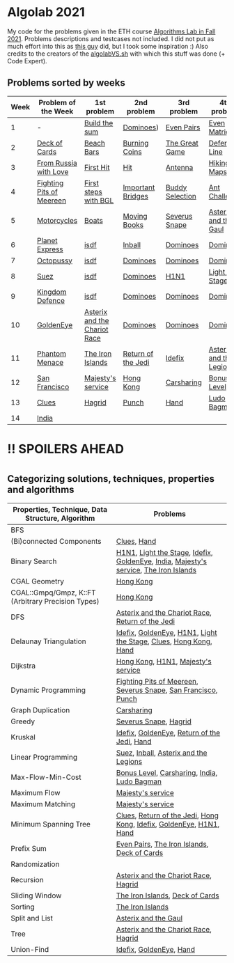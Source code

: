 # Algolab 2021
My code for the problems given in the ETH course [Algorithms Lab in Fall 2021](https://www.cadmo.ethz.ch/education/lectures/HS21/algolab/index.html). Problems descriptions and testcases not included. I did not put as much effort into this as [this guy](https://github.com/simon-hrabec/algolab-2020) did, but I took some inspiration :) Also credits to the creators of the [algolabVS.sh](algolabVS.sh) with which this stuff was done (+ Code Expert).


## Problems sorted by weeks
| Week | Problem of the Week                                                   | 1st problem                                                                  | 2nd problem                                              | 3rd problem                                    | 4th problem                                                        |
| ---- | --------------------------------------------------------------------- | ---------------------------------------------------------------------------- | -------------------------------------------------------- | ---------------------------------------------- | ------------------------------------------------------------------ |
| 1    | -                                                                     | [Build the sum](problems/week01-build_the_sum)                               | [Dominoes](problems/week01-dominoes))                    | [Even Pairs](problems/week01-even_pairs)       | [Even Matrices](problems/)                                         |
| 2    | [Deck of Cards](problems/week02-potw-deck_of_cards)                   | [Beach Bars](problems/)                                                      | [Burning Coins](problems/)                               | [The Great Game](problems/)                    | [Defensive Line](problems/)                                        |
| 3    | [From Russia with Love](problems/)                                    | [First Hit](problems/)                                                       | [Hit](problems/)                                         | [Antenna](problems/)                           | [Hiking Maps](problems/)                                           |
| 4    | [Fighting Pits of Meereen](problems/week04-potw-fighting_pits_mereen) | [First steps with BGL](problems/)                                            | [Important Bridges](problems/)                           | [Buddy Selection](problems/)                   | [Ant Challenge](problems/)                                         |
| 5    | [Motorcycles](problems/)                                              | [Boats](problems/week05-boats)                                               | [Moving Books](problems/week05-moving_books)             | [Severus Snape](problems/week05-severus_snape) | [Asterix and the Gaul](problems/week05-asterix_the_gaul/)          |
| 6    | [Planet Express](problems/)                                           | [isdf](problems/)                                                            | [Inball](problems/week06-inball)                         | [Dominoes](problems/)                          | [Dominoes](problems/)                                              |
| 7    | [Octopussy](problems/)                                                | [isdf](problems/)                                                            | [Dominoes](problems/)                                    | [Dominoes](problems/)                          | [Dominoes](problems/)                                              |
| 8    | [Suez](problems/week08-potw-suez)                                     | [isdf](problems/)                                                            | [Dominoes](problems/)                                    | [H1N1](problems/week08-h1n1)                   | [Light the Stage](problems/week08-light_the_stage)                 |
| 9    | [Kingdom Defence](problems/)                                          | [isdf](problems/)                                                            | [Dominoes](problems/)                                    | [Dominoes](problems/)                          | [Dominoes](problems/)                                              |
| 10   | [GoldenEye](problems/week10-potw-goldeneye/)                          | [Asterix and the Chariot Race](problems/week10-asterix_and_the_chariot_race) | [Dominoes](problems/)                                    | [Dominoes](problems/)                          | [Dominoes](problems/)                                              |
| 11   | [Phantom Menace](problems/)                                           | [The Iron Islands](problems/week11-the_iron_islands)                         | [Return of the Jedi](problems/week11-return_of_the_jedi) | [Idefix](problems/week11-idefix/)              | [Asterix and the Legions](problems/week11-asterix_and_the_legions) |
| 12   | [San Francisco](problems/week12-potw-san_francisco)                   | [Majesty's service](problems/week12-majestys_secret_service)                 | [Hong Kong](problems/week12-hong_kong)                   | [Carsharing](/problems/week12-car_sharing)     | [Bonus Level](problems/week12-bonus_level)                         |
| 13   | [Clues](problems/week13-potw-clues)                                   | [Hagrid](problems/week13-hagrid)                                             | [Punch](problems/week13-punch)                           | [Hand](problems/week13-hand)                   | [Ludo Bagman](problems/week13-ludo_bagman)                         |
| 14   | [India](problems/week14-potw-india)                                   |                                                                              |                                                          |                                                |                                                                    |


# !! SPOILERS AHEAD
# 
# 

## Categorizing solutions, techniques, properties and algorithms
| Properties, Technique, Data Structure, Algorithm   | Problems                                                                                                                                                                                                                                                                                                                   |
| -------------------------------------------------- | -------------------------------------------------------------------------------------------------------------------------------------------------------------------------------------------------------------------------------------------------------------------------------------------------------------------------- |
| BFS                                                |                                                                                                                                                                                                                                                                                                                            |
| (Bi)connected Components                           | [Clues](problems/week13-potw-clues), [Hand](problems/week13-hand)                                                                                                                                                                                                                                                          |
| Binary Search                                      | [H1N1](problems/week08-h1n1), [Light the Stage](problems/week08-light_the_stage), [Idefix](problems/week11-idefix/), [GoldenEye](problems/week10-potw-goldeneye/), [India](problems/week14-potw-india), [Majesty's service](problems/week12-majestys_secret_service), [The Iron Islands](problems/week11-the_iron_islands) |
| CGAL Geometry                                      | [Hong Kong](problems/week12-hong_kong)                                                                                                                                                                                                                                                                                     |
| CGAL::Gmpq/Gmpz, K::FT (Arbitrary Precision Types) | [Hong Kong](problems/week12-hong_kong)                                                                                                                                                                                                                                                                                     |
| DFS                                                | [Asterix and the Chariot Race](problems/week10-asterix_and_the_chariot_race), [Return of the Jedi](problems/week11-return_of_the_jedi)                                                                                                                                                                                     |
| Delaunay Triangulation                             | [Idefix](problems/week11-idefix/), [GoldenEye](problems/week10-potw-goldeneye/), [H1N1](problems/week08-h1n1), [Light the Stage](problems/week08-light_the_stage), [Clues](problems/week13-potw-clues), [Hong Kong](problems/week12-hong_kong), [Hand](problems/week13-hand)                                               |
| Dijkstra                                           | [Hong Kong](problems/week12-hong_kong), [H1N1](problems/week08-h1n1), [Majesty's service](problems/week12-majestys_secret_service)                                                                                                                                                                                         |
| Dynamic Programming                                | [Fighting Pits of Meereen](problems/week04-potw-fighting_pits_mereen), [Severus Snape](problems/week05-severus_snape), [San Francisco](problems/week12-potw-san_francisco), [Punch](problems/week13-punch)                                                                                                                 |
| Graph Duplication                                  | [Carsharing](/problems/week12-car_sharing)                                                                                                                                                                                                                                                                                 |
| Greedy                                             | [Severus Snape](problems/week05-severus_snape), [Hagrid](problems/week13-hagrid)                                                                                                                                                                                                                                           |
| Kruskal                                            | [Idefix](problems/week11-idefix/), [GoldenEye](problems/week10-potw-goldeneye/), [Return of the Jedi](problems/week11-return_of_the_jedi), [Hand](problems/week13-hand)                                                                                                                                                    |
| Linear Programming                                 | [Suez](problems/week08-potw-suez), [Inball](problems/week06-inball), [Asterix and the Legions](problems/week11-asterix_and_the_legions)                                                                                                                                                                                    |
| Max-Flow-Min-Cost                                  | [Bonus Level](problems/week12-bonus_level), [Carsharing](/problems/week12-car_sharing), [India](problems/week14-potw-india), [Ludo Bagman](problems/week13-ludo_bagman)                                                                                                                                                    |
| Maximum Flow                                       | [Majesty's service](problems/week12-majestys_secret_service)                                                                                                                                                                                                                                                               |
| Maximum Matching                                   | [Majesty's service](problems/week12-majestys_secret_service)                                                                                                                                                                                                                                                               |
| Minimum Spanning Tree                              | [Clues](problems/week13-potw-clues), [Return of the Jedi](problems/week11-return_of_the_jedi), [Hong Kong](problems/week12-hong_kong), [Idefix](problems/week11-idefix/), [GoldenEye](problems/week10-potw-goldeneye/), [H1N1](problems/week08-h1n1), [Hand](problems/week13-hand)                                         |
| Prefix Sum                                         | [Even Pairs](problems/week01-even_pairs), [The Iron Islands](problems/week11-the_iron_islands), [Deck of Cards](problems/week02-potw-deck_of_cards)                                                                                                                                                                        |
| Randomization                                      |                                                                                                                                                                                                                                                                                                                            |
| Recursion                                          | [Asterix and the Chariot Race](problems/week10-asterix_and_the_chariot_race), [Hagrid](problems/week13-hagrid)                                                                                                                                                                                                             |
| Sliding Window                                     | [The Iron Islands](problems/week11-the_iron_islands), [Deck of Cards](problems/week02-potw-deck_of_cards)                                                                                                                                                                                                                  |
| Sorting                                            | [The Iron Islands](problems/week11-the_iron_islands)                                                                                                                                                                                                                                                                       |
| Split and List                                     | [Asterix and the Gaul](problems/week05-asterix_the_gaul/)                                                                                                                                                                                                                                                                  |
| Tree                                               | [Asterix and the Chariot Race](problems/week10-asterix_and_the_chariot_race), [Hagrid](problems/week13-hagrid)                                                                                                                                                                                                             |
| Union-Find                                         | [Idefix](problems/week11-idefix/), [GoldenEye](problems/week10-potw-goldeneye/), [Hand](problems/week13-hand)                                                                                                                                                                                                              |
